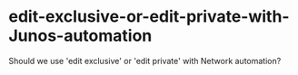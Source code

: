 # edit-exclusive-or-edit-private-with-Junos-automation
Should we use 'edit exclusive' or 'edit private' with Network automation?

